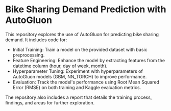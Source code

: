 # Bike Sharing Demand Prediction with AutoGluon
This repository explores the use of AutoGluon for predicting bike sharing demand. It includes code for:

- Initial Training: Train a model on the provided dataset with basic preprocessing.
- Feature Engineering: Enhance the model by extracting features from the datetime column (hour, day of week, month).
- Hyperparameter Tuning: Experiment with hyperparameters of AutoGluon models (GBM, NN_TORCH) to improve performance.
- Evaluation: Track the model's performance using Root Mean Squared Error (RMSE) on both training and Kaggle evaluation metrics.

The repository also includes a report that details the training process, findings, and areas for further exploration.
